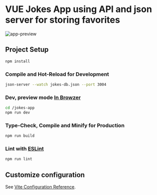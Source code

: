 # VUE Jokes App using API and json server for storing favorites

![app-preview](https://user-images.githubusercontent.com/6594177/224387339-622f055e-ac16-41b4-a63e-f27b04c03fca.gif "App Preview")

## Project Setup

```sh
npm install
```

### Compile and Hot-Reload for Development

```sh
json-server --watch jokes-db.json --port 3004
```

### Dev, preview mode [In Browzer](http://localhost:5173/)

```sh
cd /jokes-app
npm run dev
```

### Type-Check, Compile and Minify for Production

```sh
npm run build
```

### Lint with [ESLint](https://eslint.org/)

```sh
npm run lint
```

## Customize configuration

See [Vite Configuration Reference](https://vitejs.dev/config/).
